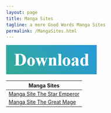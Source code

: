 ```yaml
---
layout: page
title: Manga Sites
tagline: a more Good Words Manga Sites
permalink: /MangaSites.html
---
```

 [![ Manga Download Star Emperor ](https://raw.githubusercontent.com/CreateDownloader/KugouDownloader/master/Download.PNG)](https://github.com/FavouriteChineseNetworkAllMangaDownload/favouritechinesenetworkallmangadownload.github.io/releases/tag/MangaSite)

| Manga Sites |
|-------------|
|[Manga Site The Star Emperor](/2020/08/28/Manga-Site-The-Star-Emperor.html)| 
|[Manga Site The Great Mage](/2020/08/28/Manga-Site-The-Great-Mage.html)|





